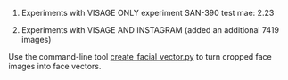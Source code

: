 1) Experiments with VISAGE ONLY experiment SAN-390  test mae: 2.23

2) Experiments with VISAGE AND INSTAGRAM (added an additional 7419 images)


Use the command-line tool [create_facial_vector.py](create_facial_vector.py) to turn cropped face images into face vectors.

